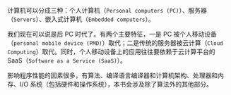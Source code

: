 计算机可以分成三种：个人计算机（`Personal computers (PC)`）、服务器（`Servers`）、嵌入式计算机（`Embedded computers`）。

我们现在可以说是后 PC 时代了。有两个主要特征，一是 PC 被个人移动设备（`personal mobile device (PMD)`）取代；二是传统的服务器被云计算（`Cloud Computing`）取代。同时，个人移动设备上的应用往往要依赖于云计算平台的 SaaS（`Software as a Service (SaaS)`）。

影响程序性能的因素很多，有算法、编译语言编译器和计算机架构、处理器和内存、I/O 系统（包括硬件和操作系统），本书会涉及除了算法外的其他部分。
